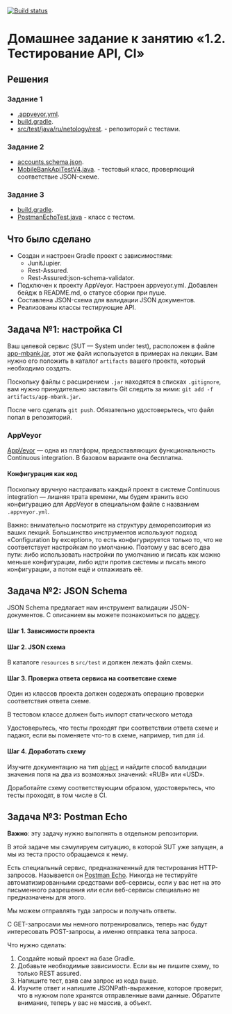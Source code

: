 [![Build status](https://ci.appveyor.com/api/projects/status/ac678v0uix87hc0k?svg=true)](https://ci.appveyor.com/project/Nephedov/testapi)

# Домашнее задание к занятию «1.2. Тестирование API, CI»

## Решения
### Задание 1
 * <a href="https://github.com/Nephedov/3.Automated-Testing/blob/427581b7729b140fb92d98c498d6e0120bb9fc9d/.appveyor.yml">.appveyor.yml</a>.
 * <a href="https://github.com/Nephedov/3.Automated-Testing/blob/main/build.gradle">build.gradle</a>.
 * <a href="https://github.com/Nephedov/3.Automated-Testing/tree/427581b7729b140fb92d98c498d6e0120bb9fc9d/src/test/java/ru/netology/rest">src/test/java/ru/netology/rest</a>. - репозиторий с тестами.
### Задание 2
 * <a href="https://github.com/Nephedov/3.Automated-Testing/blob/427581b7729b140fb92d98c498d6e0120bb9fc9d/src/test/resources/accounts.schema.json">accounts.schema.json</a>.
 * <a href="https://github.com/Nephedov/3.Automated-Testing/blob/427581b7729b140fb92d98c498d6e0120bb9fc9d/src/test/java/ru/netology/rest/MobileBankApiTestV4.java">MobileBankApiTestV4.java</a>. - тестовый класс, проверяющий соответствие JSON-схеме.
### Задание 3
  * <a href="https://github.com/Nephedov/3.2.Automated-Testing/blob/d85cee350ae36a2a37f33a09aff34b7a17bf4c41/build.gradle">build.gradle</a>.
  * <a href="https://github.com/Nephedov/3.2.Automated-Testing/blob/d85cee350ae36a2a37f33a09aff34b7a17bf4c41/src/test/java/ru/netology/PostmanEchoTest.java">PostmanEchoTest.java</a> - класс с тестом.
## Что было сделано
  * Создан и настроен Gradle проект с зависимостями:
    * JunitJupier.
    * Rest-Assured.
    * Rest-Assured:json-schema-validator.
  * Подключен к проекту AppVeyor. Настроен appveyor.yml. Добавлен бейдж в README.md, о статусе сборки при пуше.
  * Составлена JSON-схема для валидации JSON документов.
  * Реализованы классы тестирующие API.

## Задача №1: настройка CI

Ваш целевой сервис (SUT — System under test), расположен в файле [app-mbank.jar](app-mbank.jar), этот же файл используется в примерах на лекции. Вам нужно его положить в каталог `artifacts` вашего проекта, который необходимо создать.

Поскольку файлы с расширением `.jar` находятся в списках `.gitignore`, вам нужно принудительно заставить Git следить за ними: `git add -f artifacts/app-mbank.jar`.

После чего сделать `git push`. Обязательно удостоверьтесь, что файл попал в репозиторий.

### AppVeyor

[AppVeyor](https://www.appveyor.com) — одна из платформ, предоставляющих функциональность Continuous integration. В базовом варианте она бесплатна.

#### Конфигурация как код

Поскольку вручную настраивать каждый проект в системе Continuous integration — лишняя трата времени, мы будем хранить всю конфигурацию для AppVeyor в специальном файле с названием `.appveyor.yml`.

Важно: внимательно посмотрите на структуру деморепозитория из ваших лекций. Большинство инструментов используют подход «Configuration by exception», то есть конфигурируется только то, что не соответствует настройкам по умолчанию. Поэтому у вас всего два пути: либо использовать настройки по умолчанию и писать как можно меньше конфигурации, либо идти против системы и писать много конфигурации, а потом ещё и отлаживать её.

## Задача №2: JSON Schema

JSON Schema предлагает нам инструмент валидации JSON-документов. С описанием вы можете познакомиться по [адресу](https://json-schema.org/understanding-json-schema).


#### Шаг 1. Зависимости проекта
#### Шаг 2. JSON схема    

В каталоге `resources` в `src/test` и должен лежать файл схемы.    

#### Шаг 3. Проверка ответа сервиса на соответсвие схеме    

Один из классов проекта должен содержать операцию проверки соответствия ответа схеме. 

В тестовом классе должен быть импорт статического метода        

Удостоверьтесь, что тесты проходят при соответствии ответа схеме и падают, если вы поменяете что-то в схеме, например, тип для `id`.

#### Шаг 4. Доработать схему

Изучите документацию на тип [`object`](https://json-schema.org/understanding-json-schema/reference/object.html) и найдите способ валидации значения поля на два из возможных значений: «RUB» или «USD».

Доработайте схему соответствующим образом, удостоверьтесь, что тесты проходят, в том числе в CI.

## Задача №3: Postman Echo

**Важно**: эту задачу нужно выполнять в отдельном репозитории.

В этой задаче мы сэмулируем ситуацию, в которой SUT уже запущен, а мы из теста просто обращаемся к нему.

Есть специальный сервис, предназначенный для тестирования HTTP-запросов. Называется он [Postman Echo](https://docs.postman-echo.com). Никогда не тестируйте автоматизированными средствами веб-сервисы, если у вас нет на это письменного разрешения или если веб-сервисы специально не предназначены для этого.

Мы можем отправлять туда запросы и получать ответы.

С GET-запросами мы немного потренировались, теперь нас будут интересовать POST-запросы, а именно отправка тела запроса.

Что нужно сделать:
1. Создайте новый проект на базе Gradle.
2. Добавьте необходимые зависимости. Если вы не пишите схему, то только REST assured.
3. Напишите тест, взяв сам запрос из кода выше.
4. Изучите ответ и напишите JSONPath-выражение, которое проверит, что в нужном поле хранятся отправленные вами данные. Обратите внимание, теперь у вас не массив, а объект.
